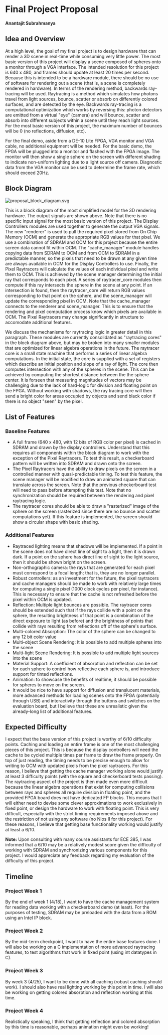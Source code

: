 # Final Project Proposal

**Anantajit Subrahmanya**

## Idea and Overview

At a high level, the goal of my final project is to design hardware that can render a 3D scene in real-time while consuming very little power. The most basic version of this project will display a scene composed of spheres onto a monitor through a VGA interface. The intended resolution for this project is 640 x 480, and frames should update at least 20 times per second. Because this is intended to be a hardware module, there should be no use of software for rendering out a scene (that is, a scene is completely rendered in hardware). In terms of the rendering method, backwards ray-tracing will be used. Raytracing is a method which simulates how photons travel from light sources, bounce, scatter or absorb on differently colored surfaces, and are detected by the eye. Backwards ray-tracing is a computational optimization which works by reversing this: photon detectors are emitted from a virtual "eye" (camera) and will bounce, scatter and absorb into different subjects within a scene until they reach light sources. For the most basic version of this project, the maximum number of bounces will be 0 (no reflections, diffusion, etc). 

For the final demo, aside from a DE-10 Lite FPGA, VGA monitor and VGA cable, no additional equipment will be needed. For the basic demo, the FPGA will be plugged into a monitor and flashed with the FPGA image. The monitor will then show a single sphere on the screen with different shading to indicate non-uniform lighting due to a light source off camera. Diagnostic data from the VGA monitor can be used to determine the frame rate, which should exceed 20Hz. 

## Block Diagram

![proposal_block_diagram.svg](proposal/proposal_block_diagram.svg)

This is a block diagram of the most simplified model for the 3D rendering hardware. The output signals are shown above. Note that there is no specific input signal for the most basic version of this project. The Display Controllers modules are used together to generate the output VGA signals. The new "renderer" is used to pull the required pixel stored from On Chip Memory (OCM) and generate the appropriate RGB values for that pixel. We use a combination of SDRAM and OCM for this project because the entire screen data cannot fit within OCM. The "cache\_manager" module handles copying data from SDRAM to OCM and from OCM to SDRAM in a predictable manner, so the pixels that need to be drawn at any given time are always available in OCM for the Display Controllers to use. Finally, the Pixel Raytracers will calculate the values of each individual pixel and write them to OCM. This is achieved by the scene manager determining the initial ray that corresponds to each pixel. A series of raytracer\_core modules then compute if this ray intersects the sphere in the scene at any point. If an intersection is found, then the raytracer\_core will return RGB values corresponding to that point on the sphere, and the scene\_manager will update the corresponding pixel in OCM. Note that the cache\_manager connects to the renderer and scene\_manager. This is to ensure that the rendering and pixel computation process know which pixels are available in OCM. The Pixel Raytracers may change significantly in structure to accomodate additional features.

We discuss the mechanisms for raytracing logic in greater detail in this paragraph. These modules are currently consolidated as "raytracing cores" in the block diagram above, but may be broken into many smaller modules that are optimized for linear algebra operations in the future. The raytracer core is a small state machine that performs a series of linear algebra computations. In the initial state, the core is supplied with a set of registers which describe an initial position and slope of a ray of light. The core then computes intersection with any of the spheres in the scene. This can be achieved by computing the shortest distance between the the sphere center. It is forseen that measuring magnitudes of vectors may be challenging due to the lack of hard-logic for division and floating point on the FPGA. Without working with shadows, the ray tracing core will then send a bright color for areas occupied by objects and send black color if there is no object "seen" by the pixel. 

## List of Features

### Baseline Features

- A full frame (640 x 480, with 12 bits of RGB color per pixel) is cached in SDRAM and drawn by the display controllers. Understand that this requires all components within the block diagram to work with the exception of the Pixel Raytracers. To test this result, a checkerboard pattern will be written into SDRAM and drawn onto the screen. 
- The Pixel Raytracers have the ability to draw pixels on the screen in a controlled manner with quasi-predictable timing. To test this feature, the scene manager will be modified to draw an animated square that can translate across the screen. Note that the previous checkerboard test will need to pass before attempting this test. Note that no synchronization should be required between the rendering and pixel raytracing logic.
- The raytracer cores should be able to draw a "rasterized" image of the sphere on the screen (rasterized since there are no bounce and scatter computations yet). If this feature is implemented, the screen should show a circular shape with basic shading. 

### Additional Features

- Raytraced lighting means that shadows will be implemented. If a point in the scene does not have direct line of sight to a light, then it is drawn dark. If a point on the sphere has direct line of sight to the light source, then it should be shown bright on the screen. 
- Non-orthographic camera: the rays that are generated for each pixel must correspond to a focal length; that is, they are no longer parallel.
- Robust controllers: as an investment for the future, the pixel raytracers and cache managers should be made to work with relatively large times for computing a single pixel (1000 clock cycles per pixel, for instance). This is necessary to ensure that the cache is not refreshed before the pixel within OCM is updated.
- Reflection: Multiple light bounces are possible. The raytracer cores should be extended such that if the rays collide with a point on the sphere, the resulting brightness of that point is a combination of the direct exposure to light (as before) and the brightness of points that collide with rays resulting from reflections off of the sphere's surface.
- Multi-colored Absorption: The color of the sphere can be changed to any 12 bit color value 
- Multi-object Scene Rendering: It is possible to add multiple spheres into the scene 
- Multi-light Scene Rendering: It is possible to add multiple light sources into the scene 
- Material Support: A coefficient of absorption and reflection can be set for each sphere to control how reflective each sphere is, and introduce support for tinted reflections. 
- Animation: to showcase the benefits of realtime, it should be possible for spheres to move on the screen. 
- It would be nice to have support for diffusion and translucent materials, more advanced methods for loading scenes onto the FPGA (potentially through USB) and interactivity through the buttons and switches on the evaluation board, but I believe that these are unrealistic given the already-long list of additional features. 

## Expected Difficulty

I expect that the base version of this project is worthy of 6/10 difficulty points. Caching and loading an entire frame is one of the most challenging pieces of this project. This is because the display controllers will need the cache to be cycled multiple times per frame to draw the frame properly. On top of just reading, the timing needs to be precise enough to allow for writing to OCM with updated pixels from the pixel raytracers. For this reason, I believe that getting the cache manager working alone would justify at least 3 difficulty points (with the square and checkerboard tests passing). The raytracing aspect of the project is then made even more difficult because the linear algebra operations that exist for computing collisions between rays and spheres all require division in floating point, and the provided FPGA board does not have dedicated FP blocks. This means that I will either need to devise some clever approximations to work exclusively in fixed point, or design the hardware to work with floating point. This is very difficult, especially with the strict timing requirements imposed above and the restriction of not using any software (no Nios II for this project). For these reasons, I believe that getting base functionality working would justify at least a 6/10.

**Note:** Upon consulting with many course assistants for ECE 385, I was informed that a 6/10 may be a relatively modest score given the difficulty of working with SDRAM and synchronizing various components for this project. I would appreciate any feedback regarding my evaluation of the difficulty of this project. 

## Timeline

### Project Week 1

By the end of week 1 (4/18), I want to have the cache management system for reading data working with a checkerboard demo (at least). For the purposes of testing, SDRAM may be preloaded with the data from a ROM using an Intel IP block. 

### Project Week 2

By the mid-term checkpoint, I want to have the entire base features done. I will also be working on a C implementation of more advanced raytracing features, to test algorithms that work in fixed point (using int datatypes in C).

### Project Week 3

By week 3 (4/25), I want to be done with all caching (robust caching should work). I should also have real lighting working by this point in time. I will also be working on getting colored absorption and reflection working at this time.

### Project Week 4

Realistically speaking, I think that getting reflection and colored absorption by this time is reasonable, perhaps animation might even be working!
